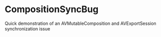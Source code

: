 # CompositionSyncBug
Quick demonstration of an AVMutableComposition and AVExportSession synchronization issue
